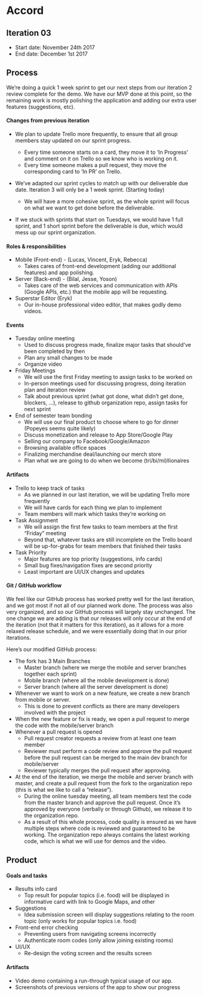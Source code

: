 # Accord

## Iteration 03

 * Start date: November 24th 2017
 * End date: December 1st 2017

## Process

We’re doing a quick 1 week sprint to get our next steps from our iteration 2 review complete for the demo. We have our MVP done at this point, so the remaining work is mostly polishing the application and adding our extra user features (suggestions, etc).

#### Changes from previous iteration

 * We plan to update Trello more frequently, to ensure that all group members stay updated on our sprint progress.
	* Every time someone starts on a card, they move it to ‘In Progress’ and comment on it on Trello so we know who is working on it.
	* Every time someone makes a pull request, they move the corresponding card to ‘In PR’ on Trello.

 * We’ve adapted our sprint cycles to match up with our deliverable due date. Iteration 3 will only be a 1 week sprint. (Starting today)
	* We will have a more cohesive sprint, as the whole sprint will focus on what we want to get done before the deliverable.
* If we stuck with sprints that start on Tuesdays, we would have 1 full sprint, and 1 short sprint before the deliverable is due, which would mess up our sprint organization.

#### Roles & responsibilities

 * Mobile (Front-end) - (Lucas, Vincent, Eryk, Rebecca)
	* Takes cares of front-end development (adding our additional features) and app polishing.
 * Server (Back-end) - (Bilal, Jesse, Yoson)
	* Takes care of the web services and communication with APIs (Google APIs, etc.) that the mobile app will be requesting.
 * Superstar Editor (Eryk)
	* Our in-house professional video editor, that makes godly demo videos.

#### Events

* Tuesday online meeting
  * Used to discuss progress made, finalize major tasks that should've been completed by then
  * Plan any small changes to be made
  * Organize video
* Friday Meetings
  * We will use the first Friday meeting to assign tasks to be worked on
  * In-person meetings used for discussing progress, doing iteration plan and iteration review
  * Talk about previous sprint (what got done, what didn’t get done, blockers, ...), release to github organization repo, assign tasks for next sprint
* End of semester team bonding
  * We will use our final product to choose where to go for dinner (Popeyes seems quite likely)
  * Discuss monetization and release to App Store/Google Play
  * Selling our company to Facebook/Google/Amazon
  * Browsing available office spaces
  * Finalizing merchandise deal/launching our merch store
  * Plan what we are going to do when we become (tri/bi/mi)llionaires

#### Artifacts

* Trello to keep track of tasks
	* As we planned in our last iteration, we will be updating Trello more frequently
	* We will have cards for each thing we plan to implement
	* Team members will mark which tasks they’re working on
* Task Assignment
	* We will assign the first few tasks to team members at the first “Friday” meeting
	* Beyond that, whatever tasks are still incomplete on the Trello board will be up-for-grabs for team members that finished their tasks
* Task Priority
	* Major features are top priority (suggestions, info cards)
  * Small bug fixes/navigation fixes are second priority
  * Least important are UI/UX changes and updates

#### Git / GitHub workflow

We feel like our GitHub process has worked pretty well for the last iteration, and we got most if not all of our planned work done. The process was also very organized, and so our GitHub process will largely stay unchanged. The one change we are adding is that our releases will only occur at the end of the iteration (not that it matters for this iteration), as it allows for a more relaxed release schedule, and we were essentially doing that in our prior iterations.

Here’s our modified GitHub process:

* The fork has 3 Main Branches
	* Master branch (where we merge the mobile and server branches together each sprint)
	* Mobile branch (where all the mobile development is done)
	* Server branch (where all the server development is done)
* Whenever we want to work on a new feature, we create a new branch from mobile or server.
	* This is done to prevent conflicts as there are many developers involved with the project
* When the new feature or fix is ready, we open a pull request to merge the code with the mobile/server branch
* Whenever a pull request is opened
	* Pull request creator requests a review from at least one team member
	* Reviewer must perform a code review and approve the pull request before the pull request can be merged to the main dev branch for mobile/server
	* Reviewer typically merges the pull request after approving.
* At the end of the iteration, we merge the mobile and server branch with master, and create a pull request from the fork to the organization repo (this is what we like to call a “release”).
	* During the online tuesday meeting, all team members test the code from the master branch and approve the pull request. Once it’s approved by everyone (verbally or through Github), we release it to the organization repo.
	* As a result of this whole process, code quality is ensured as we have multiple steps where code is reviewed and guaranteed to be working. The organization repo always contains the latest working code, which is what we will use for demos and the video.




## Product

#### Goals and tasks

* Results info card
	* Top result for popular topics (i.e. food) will be displayed in informative card with link to Google Maps, and other 
* Suggestions
	* Idea submission screen will display suggestions relating to the room topic (only works for popular topics i.e. food)
* Front-end error checking
	* Preventing users from navigating screens incorrectly
	* Authenticate room codes (only allow joining existing rooms)
* UI/UX
	* Re-design the voting screen and the results screen

#### Artifacts

 * Video demo containing a run-through typical usage of our app. 
 * Screenshots of previous versions of the app to show our progress
